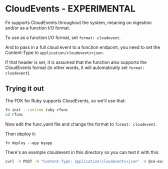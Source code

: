 # CloudEvents - EXPERIMENTAL

Fn supports CloudEvents throughout the system, meaning on ingestion and/or as a function I/O format.

To use as a function I/O format, set `format: cloudevent`.

And to pass in a full cloud event to a function endpoint, you need to set the Content-Type to `application/cloudevents+json`.

If that header is set, it is assumed that the function also supports the CloudEvents format (in other words, it will automatically set `format: cloudevent`).

## Trying it out

The FDK for Ruby supports CloudEvents, so we'll use that:

```sh
fn init --runtime ruby rfunc
cd rfunc
```

Now edit the func.yaml file and change the format to `format: cloudevent`.

Then deploy it:

```
fn deploy --app myapp
```

There's an example cloudevent in this directory so you can test it with this:

```sh
curl -X POST -H "Content-Type: application/cloudevents+json" -d @ce-example.json http://localhost:8080/r/myapp/rfunc
```
